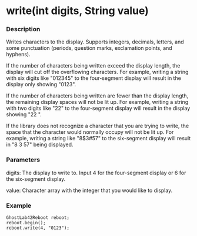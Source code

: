 # write(int digits, String value)
### Description
Writes characters to the display. Supports integers, decimals, letters, and some punctuation (periods, question marks, exclamation points, and hyphens).

If the number of characters being written exceed the display length, the display will cut off the overflowing characters. For example, writing a string with six digits like "012345" to the four-segment display will result in the display only showing "0123".

If the number of characters being written are fewer than the display length, the remaining display spaces will not be lit up. For example, writing a string with two digits like "22" to the four-segment display will result in the display showing "22  ".

If the library does not recognize a character that you are trying to write, the space that the character would normally occupy will not be lit up. For example, writing a string like "8$3#57" to the six-segment display will result in "8 3 57" being displayed.

### Parameters
digits: The display to write to. Input 4 for the four-segment display or 6 for the six-segment display.

value: Character array with the integer that you would like to display.

### Example
```
GhostLab42Reboot reboot;
reboot.begin();
reboot.write(4, "0123");
```
